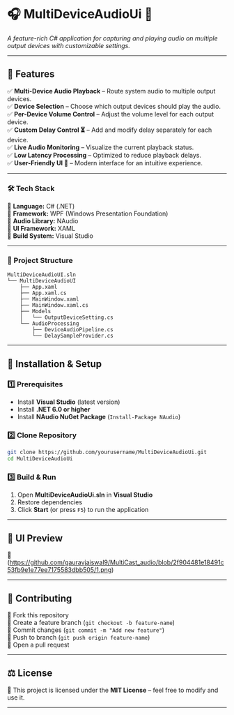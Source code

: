 
# 🎧 MultiDeviceAudioUi 🎵  
*A feature-rich C# application for capturing and playing audio on multiple output devices with customizable settings.*  

---

## 📌 Features  
✅ **Multi-Device Audio Playback** – Route system audio to multiple output devices.  
✅ **Device Selection** – Choose which output devices should play the audio.  
✅ **Per-Device Volume Control** – Adjust the volume level for each output device.  
✅ **Custom Delay Control ⏳** – Add and modify delay separately for each device.  
✅ **Live Audio Monitoring** – Visualize the current playback status.  
✅ **Low Latency Processing** – Optimized to reduce playback delays.  
✅ **User-Friendly UI 🎨** – Modern interface for an intuitive experience.  

---

### 🛠️ Tech Stack  
🔹 **Language:** C# (.NET)  
🔹 **Framework:** WPF (Windows Presentation Foundation)  
🔹 **Audio Library:** NAudio  
🔹 **UI Framework:** XAML  
🔹 **Build System:** Visual Studio  

---

### 📂 Project Structure  
```
MultiDeviceAudioUI.sln
└── MultiDeviceAudioUI
    ├── App.xaml
    ├── App.xaml.cs
    ├── MainWindow.xaml
    ├── MainWindow.xaml.cs
    ├── Models
    │   └── OutputDeviceSetting.cs
    └── AudioProcessing
        ├── DeviceAudioPipeline.cs
        └── DelaySampleProvider.cs

```

---

## 🚀 Installation & Setup  
### 1️⃣ Prerequisites  
- Install **Visual Studio** (latest version)  
- Install **.NET 6.0 or higher**  
- Install **NAudio NuGet Package** (`Install-Package NAudio`)  

### 2️⃣ Clone Repository  
```bash
git clone https://github.com/yourusername/MultiDeviceAudioUi.git
cd MultiDeviceAudioUi
```

### 3️⃣ Build & Run  
1. Open **MultiDeviceAudioUi.sln** in **Visual Studio**  
2. Restore dependencies  
3. Click **Start** (or press `F5`) to run the application  

---

## 🎨 UI Preview  
🚧 (https://github.com/gauravjaiswal9/MultiCast_audio/blob/2f904481e18491c53fb9e1e77ee7175583dbb505/1.png)

---

## 🤝 Contributing  
🔹 Fork this repository  
🔹 Create a feature branch (`git checkout -b feature-name`)  
🔹 Commit changes (`git commit -m "Add new feature"`)  
🔹 Push to branch (`git push origin feature-name`)  
🔹 Open a pull request  

---

## ⚖️ License  
📜 This project is licensed under the **MIT License** – feel free to modify and use it.  

---
